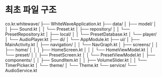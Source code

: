 
# 최초 파일 구조

co.kr.whitewave/
├── WhiteWaveApplication.kt
├── data/
│   ├── model/
│   │   ├── Sound.kt
│   │   └── Preset.kt
│   ├── repository/
│   │   └── PresetRepository.kt
│   ├── local/
│   │   └── PresetDatabase.kt
│   └── player/
│       └── AudioPlayer.kt
├── di/
│   └── AppModule.kt
├── ui/
│   ├── MainActivity.kt
│   ├── navigation/
│   │   └── NavGraph.kt
│   ├── screens/
│   │   ├── home/
│   │   │   ├── HomeScreen.kt
│   │   │   └── HomeViewModel.kt
│   │   └── preset/
│   │       ├── PresetScreen.kt
│   │       └── PresetViewModel.kt
│   ├── components/
│   │   ├── SoundItem.kt
│   │   ├── VolumeSlider.kt
│   │   └── TimerPicker.kt
│   └── theme/
│       └── Theme.kt
└── service/
└── AudioService.kt